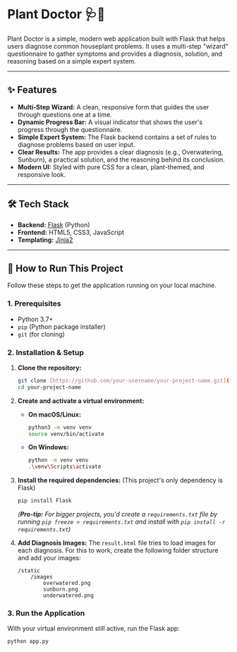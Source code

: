 # Plant Doctor 🩺🌱

Plant Doctor is a simple, modern web application built with Flask that helps users diagnose common houseplant problems. It uses a multi-step "wizard" questionnaire to gather symptoms and provides a diagnosis, solution, and reasoning based on a simple expert system.

---

## ✨ Features

* **Multi-Step Wizard:** A clean, responsive form that guides the user through questions one at a time.
* **Dynamic Progress Bar:** A visual indicator that shows the user's progress through the questionnaire.
* **Simple Expert System:** The Flask backend contains a set of rules to diagnose problems based on user input.
* **Clear Results:** The app provides a clear diagnosis (e.g., Overwatering, Sunburn), a practical solution, and the reasoning behind its conclusion.
* **Modern UI:** Styled with pure CSS for a clean, plant-themed, and responsive look.

---

## 🛠️ Tech Stack

* **Backend:** [Flask](https://flask.palletsprojects.com/) (Python)
* **Frontend:** HTML5, CSS3, JavaScript
* **Templating:** [Jinja2](https://jinja.palletsprojects.com/)

---

## 🚀 How to Run This Project

Follow these steps to get the application running on your local machine.

### 1. Prerequisites

* Python 3.7+
* `pip` (Python package installer)
* `git` (for cloning)

### 2. Installation & Setup

1.  **Clone the repository:**
    ```bash
    git clone [https://github.com/your-username/your-project-name.git](https://github.com/your-username/your-project-name.git)
    cd your-project-name
    ```

2.  **Create and activate a virtual environment:**
    * **On macOS/Linux:**
        ```bash
        python3 -m venv venv
        source venv/bin/activate
        ```
    * **On Windows:**
        ```bash
        python -m venv venv
        .\venv\Scripts\activate
        ```

3.  **Install the required dependencies:**
    (This project's only dependency is Flask)
    ```bash
    pip install Flask
    ```
    *(**Pro-tip:** For bigger projects, you'd create a `requirements.txt` file by running `pip freeze > requirements.txt` and install with `pip install -r requirements.txt`)*

4.  **Add Diagnosis Images:**
    The `result.html` file tries to load images for each diagnosis. For this to work, create the following folder structure and add your images:
    ```
    /static
        /images
            overwatered.png
            sunburn.png
            underwatered.png
    ```

### 3. Run the Application

With your virtual environment still active, run the Flask app:

```bash
python app.py